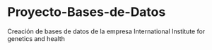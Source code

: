 # Proyecto-Bases-de-Datos
Creación de bases de datos de la empresa International Institute for genetics and health
